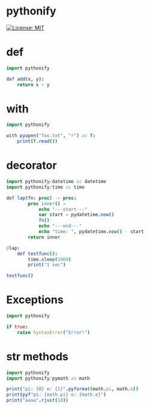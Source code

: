 # pythonify
[![License: MIT](https://img.shields.io/badge/License-MIT-yellow.svg)](https://opensource.org/licenses/MIT)

# def

```nim
import pythonify

def add(x, y):
    return x + y
```

# with

```nim
import pythonify

with pyopen("foo.txt", "r") as f:
    print(f.read())
```

# decorator

```nim
import pythonify/datetime as datetime
import pythonify/time as time

def lap(fn: proc) -> proc:
        proc inner() =
            echo "---start---"
            var start = pydatetime.now()
            fn()
            echo "---end---"
            echo "time: ", pydatetime.now() - start
        return inner

@lap:
    def testfunc():
        time.sleep(1000)
        print("1 sec")

testfunc()
```

# Exceptions

```nim
import pythonify

if true:
    raise SyntaxError("Error!")
```

# str methods

```nim
import pythonify
import pythonify/pymath as math

print("pi: {0} e: {1}".pyformat(math.pi, math.e))
print(pyf"pi: {math.pi} e: {math.e}")
print("aaaa".rjust(10))
```
